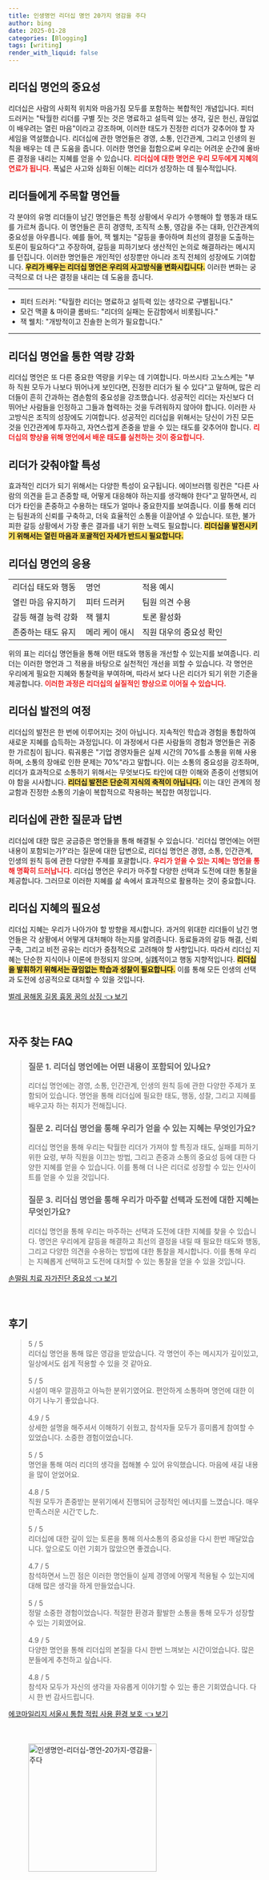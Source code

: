 ```yaml
---
title: 인생명언 리더십 명언 20가지 영감을 주다
author: bing
date: 2025-01-28
categories: [Blogging]
tags: [writing]
render_with_liquid: false
---
```



<h2 id='리더십_명언의_중요성'>리더십 명언의 중요성</h2>

<p>리더십은 사람의 사회적 위치와 마음가짐 모두를 포함하는 복합적인 개념입니다. 피터 드러커는 "탁월한 리더를 구별 짓는 것은 명료하고 설득력 있는 생각, 깊은 헌신, 끊임없이 배우려는 열린 마음"이라고 강조하며, 이러한 태도가 진정한 리더가 갖추어야 할 자세임을 역설했습니다. 리더십에 관한 명언들은 경영, 소통, 인간관계, 그리고 인생의 원칙을 배우는 데 큰 도움을 줍니다. 이러한 명언을 접함으로써 우리는 어려운 순간에 올바른 결정을 내리는 지혜를 얻을 수 있습니다. <b><span style="color: #ee2323;">리더십에 대한 명언은 우리 모두에게 지혜의 연료가 됩니다.</span></b> 폭넓은 사고와 심화된 이해는 리더가 성장하는 데 필수적입니다.</p>

<h2 id='리더들에게_주목할_명언들'>리더들에게 주목할 명언들</h2>

<p>각 분야의 유명 리더들이 남긴 명언들은 특정 상황에서 우리가 수행해야 할 행동과 태도를 가르쳐 줍니다. 이 명언들은 흔히 경영학, 조직적 소통, 영감을 주는 대화, 인간관계의 중요성을 아우릅니다. 예를 들어, 잭 웰치는 "갈등을 좋아하며 최선의 결정을 도출하는 토론이 필요하다"고 주장하여, 갈등을 피하기보다 생산적인 논의로 해결하라는 메시지를 던집니다. 이러한 명언들은 개인적인 성장뿐만 아니라 조직 전체의 성장에도 기여합니다. <b><span style="background-color: #ffe066;">우리가 배우는 리더십 명언은 우리의 사고방식을 변화시킵니다.</span></b> 이러한 변화는 궁극적으로 더 나은 결정을 내리는 데 도움을 줍니다.</p>

<hr />

<ul>
    <li>피터 드러커: "탁월한 리더는 명료하고 설득력 있는 생각으로 구별됩니다."</li>
    <li>모건 맥콜 & 마이클 롬바드: "리더의 실패는 둔감함에서 비롯됩니다."</li>
    <li>잭 웰치: "개방적이고 진솔한 논의가 필요합니다."</li>
</ul>

<hr />

<h2 id='리더십_명언을_통한_역량_강화'>리더십 명언을 통한 역량 강화</h2>

<p>리더십 명언은 또 다른 중요한 역량을 키우는 데 기여합니다. 마쓰시타 고노스케는 "부하 직원 모두가 나보다 뛰어나게 보인다면, 진정한 리더가 될 수 있다"고 말하며, 많은 리더들이 흔히 간과하는 겸손함의 중요성을 강조했습니다. 성공적인 리더는 자신보다 더 뛰어난 사람들을 인정하고 그들과 협력하는 것을 두려워하지 않아야 합니다. 이러한 사고방식은 조직의 성장에도 기여합니다. 성공적인 리더십을 위해서는 당신이 가진 모든 것을 인간관계에 투자하고, 자연스럽게 존중을 받을 수 있는 태도를 갖추어야 합니다. <b><span style="color: #ee2323;">리더십의 향상을 위해 명언에서 배운 태도를 실천하는 것이 중요합니다.</span></b></p>

<h2 id='리더가_갖춰야할_특성'>리더가 갖춰야할 특성</h2>

<p>효과적인 리더가 되기 위해서는 다양한 특성이 요구됩니다. 에이브러햄 링컨은 "다른 사람의 의견을 듣고 존중할 때, 어떻게 대응해야 하는지를 생각해야 한다"고 말하면서, 리더가 타인을 존중하고 수용하는 태도가 얼마나 중요한지를 보여줍니다. 이를 통해 리더는 팀원과의 신뢰를 구축하고, 더욱 효율적인 소통을 이끌어낼 수 있습니다. 또한, 불가피한 갈등 상황에서 가장 좋은 결과를 내기 위한 노력도 필요합니다. <b><span style="background-color: #ffe066;">리더십을 발전시키기 위해서는 열린 마음과 포괄적인 자세가 반드시 필요합니다.</span></b></p>

<h2 id='리더십_명언의_응용'>리더십 명언의 응용</h2>

<table>
    <tr>
        <td>리더십 태도와 행동</td>
        <td>명언</td>
        <td>적용 예시</td>
    </tr>
    <tr>
        <td>열린 마음 유지하기</td>
        <td>피터 드러커</td>
        <td>팀원 의견 수용</td>
    </tr>
    <tr>
        <td>갈등 해결 능력 강화</td>
        <td>잭 웰치</td>
        <td>토론 활성화</td>
    </tr>
    <tr>
        <td>존중하는 태도 유지</td>
        <td>메리 케이 애시</td>
        <td>직원 대우의 중요성 확인</td>
    </tr>
</table>

<p>위의 표는 리더십 명언들을 통해 어떤 태도와 행동을 개선할 수 있는지를 보여줍니다. 리더는 이러한 명언과 그 적용을 바탕으로 실천적인 개선을 꾀할 수 있습니다. 각 명언은 우리에게 필요한 지혜와 통찰력을 부여하며, 따라서 보다 나은 리더가 되기 위한 기준을 제공합니다. <b><span style="color: #ee2323;">이러한 과정은 리더십의 실질적인 향상으로 이어질 수 있습니다.</span></b></p>

<h2 id='리더십_발전의_여정'>리더십 발전의 여정</h2>

<p>리더십의 발전은 한 번에 이루어지는 것이 아닙니다. 지속적인 학습과 경험을 통합하여 새로운 지혜를 습득하는 과정입니다. 이 과정에서 다른 사람들의 경험과 명언들은 귀중한 가르침이 됩니다. 뤄궈룽은 "기업 경영자들은 실제 시간의 70%를 소통을 위해 사용하며, 소통의 장애로 인한 문제는 70%"라고 말합니다. 이는 소통의 중요성을 강조하며, 리더가 효과적으로 소통하기 위해서는 무엇보다도 타인에 대한 이해와 존중이 선행되어야 함을 시사합니다. <b><span style="background-color: #ffe066;">리더십 발전은 단순히 지식의 축적이 아닙니다.</span></b> 이는 대인 관계의 정교함과 진정한 소통의 기술이 복합적으로 작용하는 복잡한 여정입니다.</p>

<h2 id='리더십에_관한_질문과_답변'>리더십에 관한 질문과 답변</h2>

<p>리더십에 대한 많은 궁금증은 명언들을 통해 해결될 수 있습니다. '리더십 명언에는 어떤 내용이 포함되는가?'라는 질문에 대한 답변으로, 리더십 명언은 경영, 소통, 인간관계, 인생의 원칙 등에 관한 다양한 주제를 포괄합니다. <b><span style="color: #ee2323;">우리가 얻을 수 있는 지혜는 명언을 통해 명확히 드러납니다.</span></b> 리더십 명언은 우리가 마주할 다양한 선택과 도전에 대한 통찰을 제공합니다. 그러므로 이러한 지혜를 삶 속에서 효과적으로 활용하는 것이 중요합니다.</p>

<h2 id='리더십_지혜의_필요성'>리더십 지혜의 필요성</h2>

<p>리더십 지혜는 우리가 나아가야 할 방향을 제시합니다. 과거의 위대한 리더들이 남긴 명언들은 각 상황에서 어떻게 대처해야 하는지를 알려줍니다. 동료들과의 갈등 해결, 신뢰 구축, 그리고 비전 공유는 리더가 중점적으로 고려해야 할 사항입니다. 따라서 리더십 지혜는 단순한 지식이나 이론에 한정되지 않으며, 실践적이고 행동 지향적입니다. <b><span style="background-color: #ffe066;">리더십을 발휘하기 위해서는 끊임없는 학습과 성찰이 필요합니다.</span></b> 이를 통해 모든 인생의 선택과 도전에 성공적으로 대처할 수 있을 것입니다.</p>


<p><a class="click-button" title="벌레 꿈해몽 길몽 흉몽 꿈의 상징" href="https://aptwhite.github.io/posts/%EB%B2%8C%EB%A0%88-%EA%BF%88%ED%95%B4%EB%AA%BD-%EA%B8%B8%EB%AA%BD-%ED%9D%89%EB%AA%BD-%EA%BF%88%EC%9D%98-%EC%83%81%EC%A7%95/" rel="dofollow">벌레 꿈해몽 길몽 흉몽 꿈의 상징 👈 보기</a></p><br>
<h2 id='자주_찾는_FAQ'>자주 찾는 FAQ</h2>
<div itemscope="" itemtype="https://schema.org/FAQPage"> 
<blockquote> 
<div itemscope="" itemprop="mainEntity" itemtype="https://schema.org/Question"> 
<h3 itemprop="name">질문 1. 리더십 명언에는 어떤 내용이 포함되어 있나요?</h3> 
<div itemscope="" itemprop="acceptedAnswer" itemtype="https://schema.org/Answer"> 
<span itemprop="text"> 
<p>리더십 명언에는 경영, 소통, 인간관계, 인생의 원칙 등에 관한 다양한 주제가 포함되어 있습니다. 명언을 통해 리더십에 필요한 태도, 행동, 성찰, 그리고 지혜를 배우고자 하는 취지가 전해집니다.</p> 
</span> 
</div> 
</div> 

<div itemscope="" itemprop="mainEntity" itemtype="https://schema.org/Question"> 
<h3 itemprop="name">질문 2. 리더십 명언을 통해 우리가 얻을 수 있는 지혜는 무엇인가요?</h3> 
<div itemscope="" itemprop="acceptedAnswer" itemtype="https://schema.org/Answer"> 
<span itemprop="text"> 
<p>리더십 명언을 통해 우리는 탁월한 리더가 가져야 할 특징과 태도, 실패를 피하기 위한 요령, 부하 직원을 이끄는 방법, 그리고 존중과 소통의 중요성 등에 대한 다양한 지혜를 얻을 수 있습니다. 이를 통해 더 나은 리더로 성장할 수 있는 인사이트를 얻을 수 있을 것입니다.</p> 
</span> 
</div> 
</div> 

<div itemscope="" itemprop="mainEntity" itemtype="https://schema.org/Question"> 
<h3 itemprop="name">질문 3. 리더십 명언을 통해 우리가 마주할 선택과 도전에 대한 지혜는 무엇인가요?</h3> 
<div itemscope="" itemprop="acceptedAnswer" itemtype="https://schema.org/Answer"> 
<span itemprop="text"> 
<p>리더십 명언을 통해 우리는 마주하는 선택과 도전에 대한 지혜를 찾을 수 있습니다. 명언은 우리에게 갈등을 해결하고 최선의 결정을 내릴 때 필요한 태도와 행동, 그리고 다양한 의견을 수용하는 방법에 대한 통찰을 제시합니다. 이를 통해 우리는 지혜롭게 선택하고 도전에 대처할 수 있는 통찰을 얻을 수 있을 것입니다.</p> 
</span> 
</div> 
</div> 

</blockquote> 
</div>
<p><a class="click-button" title="손떨림 치료 자가진단 중요성" href="https://aptwhite.github.io/posts/%EC%86%90%EB%96%A8%EB%A6%BC-%EC%B9%98%EB%A3%8C-%EC%9E%90%EA%B0%80%EC%A7%84%EB%8B%A8-%EC%A4%91%EC%9A%94%EC%84%B1/" rel="dofollow">손떨림 치료 자가진단 중요성 👈 보기</a></p><br>
<h2 id='후기'>후기</h2>
<div itemscope itemtype="https://schema.org/Product">
  <blockquote>
  <div itemprop="review" itemscope itemtype="https://schema.org/Review">
      <div itemprop="reviewRating" itemscope itemtype="https://schema.org/Rating"> <span itemprop="ratingValue">5</span> / <span itemprop="bestRating">5</span> </div>
      <span itemprop="reviewBody">리더십 명언을 통해 많은 영감을 받았습니다. 각 명언이 주는 메시지가 깊이있고, 일상에서도 쉽게 적용할 수 있을 것 같아요.</span>
  </div>
  <br>
  <div itemprop="review" itemscope itemtype="https://schema.org/Review">
      <div itemprop="reviewRating" itemscope itemtype="https://schema.org/Rating"> <span itemprop="ratingValue">5</span> / <span itemprop="bestRating">5</span> </div>
      <span itemprop="reviewBody">시설이 매우 깔끔하고 아늑한 분위기였어요. 편안하게 소통하며 명언에 대한 이야기 나누기 좋았습니다.</span>
  </div>
  <br>
  <div itemprop="review" itemscope itemtype="https://schema.org/Review">
      <div itemprop="reviewRating" itemscope itemtype="https://schema.org/Rating"> <span itemprop="ratingValue">4.9</span> / <span itemprop="bestRating">5</span> </div>
      <span itemprop="reviewBody">상세한 설명을 해주셔서 이해하기 쉬웠고, 참석자들 모두가 흥미롭게 참여할 수 있었습니다. 소중한 경험이었습니다.</span>
  </div>
  <br>
  <div itemprop="review" itemscope itemtype="https://schema.org/Review">
      <div itemprop="reviewRating" itemscope itemtype="https://schema.org/Rating"> <span itemprop="ratingValue">5</span> / <span itemprop="bestRating">5</span> </div>
      <span itemprop="reviewBody">명언을 통해 여러 리더의 생각을 접해볼 수 있어 유익했습니다. 마음에 새길 내용을 많이 얻었어요.</span>
  </div>
  <br>
  <div itemprop="review" itemscope itemtype="https://schema.org/Review">
      <div itemprop="reviewRating" itemscope itemtype="https://schema.org/Rating"> <span itemprop="ratingValue">4.8</span> / <span itemprop="bestRating">5</span> </div>
      <span itemprop="reviewBody">직원 모두가 존중받는 분위기에서 진행되어 긍정적인 에너지를 느꼈습니다. 매우 만족스러운 시간でした.</span>
  </div>
  <br>
  <div itemprop="review" itemscope itemtype="https://schema.org/Review">
      <div itemprop="reviewRating" itemscope itemtype="https://schema.org/Rating"> <span itemprop="ratingValue">5</span> / <span itemprop="bestRating">5</span> </div>
      <span itemprop="reviewBody">리더십에 대한 깊이 있는 토론을 통해 의사소통의 중요성을 다시 한번 깨달았습니다. 앞으로도 이런 기회가 많았으면 좋겠습니다.</span>
  </div>
  <br>
  <div itemprop="review" itemscope itemtype="https://schema.org/Review">
      <div itemprop="reviewRating" itemscope itemtype="https://schema.org/Rating"> <span itemprop="ratingValue">4.7</span> / <span itemprop="bestRating">5</span> </div>
      <span itemprop="reviewBody">참석하면서 느낀 점은 이러한 명언들이 실제 경영에 어떻게 적용될 수 있는지에 대해 많은 생각을 하게 만들었습니다.</span>
  </div>
  <br>
  <div itemprop="review" itemscope itemtype="https://schema.org/Review">
      <div itemprop="reviewRating" itemscope itemtype="https://schema.org/Rating"> <span itemprop="ratingValue">5</span> / <span itemprop="bestRating">5</span> </div>
      <span itemprop="reviewBody">정말 소중한 경험이었습니다. 적절한 환경과 활발한 소통을 통해 모두가 성장할 수 있는 기회였어요.</span>
  </div>
  <br>
  <div itemprop="review" itemscope itemtype="https://schema.org/Review">
      <div itemprop="reviewRating" itemscope itemtype="https://schema.org/Rating"> <span itemprop="ratingValue">4.9</span> / <span itemprop="bestRating">5</span> </div>
      <span itemprop="reviewBody">다양한 명언을 통해 리더십의 본질을 다시 한번 느껴보는 시간이었습니다. 많은 분들에게 추천하고 싶습니다.</span>
  </div>
  <br>
  <div itemprop="review" itemscope itemtype="https://schema.org/Review">
      <div itemprop="reviewRating" itemscope itemtype="https://schema.org/Rating"> <span itemprop="ratingValue">4.8</span> / <span itemprop="bestRating">5</span> </div>
      <span itemprop="reviewBody">참석자 모두가 자신의 생각을 자유롭게 이야기할 수 있는 좋은 기회였습니다. 다시 한 번 감사드립니다.</span>
  </div>
  </blockquote>
</div>
<p><a class="click-button" title="에코마일리지 서울시 통합 적립 사용 환경 보호" href="https://aptwhite.github.io/posts/%EC%97%90%EC%BD%94%EB%A7%88%EC%9D%BC%EB%A6%AC%EC%A7%80-%EC%84%9C%EC%9A%B8%EC%8B%9C-%ED%86%B5%ED%95%A9-%EC%A0%81%EB%A6%BD-%EC%82%AC%EC%9A%A9-%ED%99%98%EA%B2%BD-%EB%B3%B4%ED%98%B8/" rel="dofollow">에코마일리지 서울시 통합 적립 사용 환경 보호 👈 보기</a></p><br>
<figure class="image"><img src="https://aptwhite.github.io/assets/img/thumbnail/인생명언-리더십-명언-20가지-영감을-주다.webp" alt="인생명언-리더십-명언-20가지-영감을-주다" width="256" height="256"></figure>